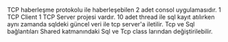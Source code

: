 TCP haberleşme protokolu ile haberleşebilen 2 adet consol uygulamasıdır. 1 TCP Client 1 TCP Server projesi vardır.
10 adet thread ile sql kayıt atılırken aynı zamanda sqldeki güncel veri ile tcp server'a iletilir.
Tcp ve Sql bağlantıları Shared katmanındaki Sql ve Tcp class larından değiştirilebilir.
